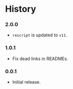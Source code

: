 # History

### 2.0.0
- `rescript` is updated to `v11`.

### 1.0.1
- Fix dead links in READMEs.

### 0.0.1
- Initial release.
